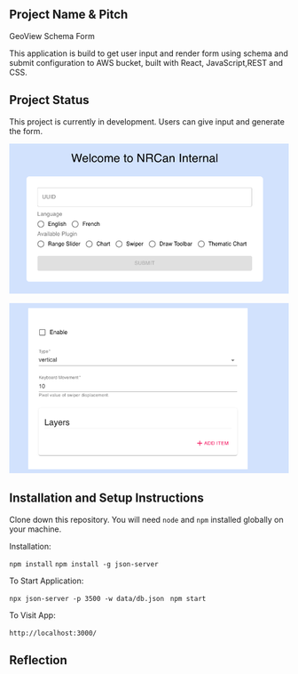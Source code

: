 ## Project Name & Pitch

GeoView Schema Form

This application is build to get user input and render form using schema and submit configuration to AWS bucket, built with React, JavaScript,REST and CSS.

## Project Status
This project is currently in development. Users can give input and generate the form.

![](images/InputForm.png)

![](images/SchemaForm.png)


## Installation and Setup Instructions

Clone down this repository. 
You will need `node` and `npm` installed globally on your machine.

Installation:

`npm install`
`npm install -g json-server`

To Start Application:

`npx json-server -p 3500 -w data/db.json `
`npm start`

To Visit App:

`http://localhost:3000/`

## Reflection

